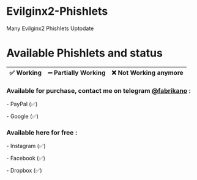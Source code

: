 # Evilginx2-Phishlets
Many Evilginx2 Phishlets Uptodate

# Available Phishlets and status

| ✅ Working  | ➖ Partially Working | ❌ Not Working anymore |
| ------------- | ------------- | ------------- |

<h3>Available for purchase, contact me on telegram <a href="https://t.me/fabrikano" target="_blank">@fabrikano</a> :</h3>
<p>- PayPal (✅)</p>
<p>- Google (✅)</p>
<h3>Available here for free :</h3>
<p>- Instagram (✅)</p>
<p>- Facebook (✅)</p>
<p>- Dropbox (✅)</p>
